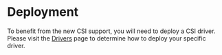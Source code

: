 # Deployment
To benefit from the new CSI support, you will need to deploy a CSI driver. Please visit the [Drivers](Drivers.html) page to determine how to deploy your specific driver.
